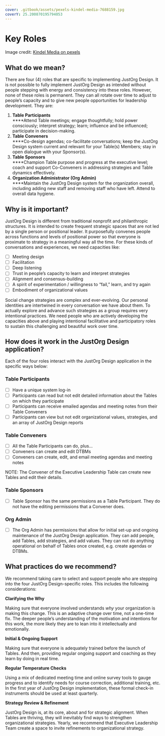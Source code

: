```yaml
---
cover: .gitbook/assets/pexels-kindel-media-7688159.jpg
coverY: 25.200870195794053
---
```


# Key Roles

Image credit: [Kindel Media on pexels](https://www.pexels.com/photo/group-of-people-putting-their-hands-together-7688159/)

## **What do we mean?**

There are four (4) roles that are specific to implementing JustOrg Design. It is not possible to fully implement JustOrg Design as intended without people stepping with energy and consistency into these roles. However, none of these roles is permanent. They can all rotate over time to adjust to people’s capacity and to give new people opportunities for leadership development. They are:

1. **Table Participants**\
   ****Attend Table meetings; engage thoughtfully; hold power consciously; interpret strategy; learn; influence and be influenced; participate in decision-making.
2. **Table Conveners**\
   ****Co-design agendas; co-facilitate conversations; keep the JustOrg Design system current and relevant for your Table(s) Members; stay in open dialogue with your Sponsor(s).
3. **Table Sponsors**\
   ****Champion Table purpose and progress at the executive level; coach and support Co-Conveners in addressing strategies and Table dynamics effectively.
4. **Organization Administrator (Org Admin)**\
   ****Maintain the JustOrg Design system for the organization overall, including adding new staff and removing staff who have left. Attend to overall data hygiene.

## **Why is it important?**

JustOrg Design is different from traditional nonprofit and philanthropic structures. It is intended to create frequent strategic spaces that are not led by a single person or positional leader. It purposefully convenes people across functions and levels of positional power so that everyone is proximate to strategy in a meaningful way all the time. For these kinds of conversations and experiences, we need capacities like:

* [ ] Meeting design
* [ ] Facilitation
* [ ] Deep listening
* [ ] Trust in people’s capacity to learn and interpret strategies
* [ ] Alignment and consensus-building
* [ ] A spirit of experimentation / willingness to “fail,” learn, and try again
* [ ] Embodiment of organizational values

Social change strategies are complex and ever-evolving. Our personal identities are intertwined in every conversation we have about them. To actually explore and advance such strategies as a group requires very intentional practices. We need people who are actively developing the capacities above and playing intentional facilitative and participatory roles to sustain this challenging and beautiful work over time.

## **How does it work in the JustOrg Design application?**

Each of the four roles interact with the JustOrg Design application in the specific ways below:

### **Table Participants**

* [ ] Have a unique system log-in
* [ ] Participants can read but not edit detailed information about the Tables on which they participate
* [ ] Participants can receive emailed agendas and meeting notes from their Table Conveners
* [ ] Participants can view but not edit organizational values, strategies, and an array of JustOrg Design reports

### **Table Conveners**

* [ ] All the Table Participants can do, plus…
* [ ] Conveners can create and edit DTBMs
* [ ] Conveners can create, edit, and email meeting agendas and meeting notes

NOTE: The Convener of the Executive Leadership Table can create new Tables and edit their details.

### **Table Sponsors**

* [ ] Table Sponsor has the same permissions as a Table Participant. They do not have the editing permissions that a Convener does.

### **Org Admin**

* [ ] The Org Admin has permissions that allow for initial set-up and ongoing maintenance of the JustOrg Design application. They can add people, add Tables, add strategies, and add values. They can not do anything operational on behalf of Tables once created, e.g. create agendas or DTBMs.

## **What practices do we recommend?**

We recommend taking care to select and support people who are stepping into the four JustOrg Design-specific roles. This includes the following considerations:

**Clarifying the Why**

Making sure that everyone involved understands _why_ your organization is making this change. This is an adaptive change over time, not a one-time fix. The deeper people’s understanding of the motivation and intentions for this work, the more likely they are to lean into it intellectually and emotionally.

**Initial & Ongoing Support**

Making sure that everyone is adequately trained before the launch of Tables. And then, providing regular ongoing support and coaching as they learn by doing in real time.

**Regular Temperature Checks**

Using a mix of dedicated meeting time and online survey tools to gauge progress and to identify needs for course correction, additional training, etc. In the first year of JustOrg Design implementation, these formal check-in instruments should be used at least quarterly.

**Strategy Review & Refinement**

JustOrg Design is, at its core, about and for strategic alignment. When Tables are thriving, they will inevitably find ways to strengthen organizational strategies. Yearly, we recommend that Executive Leadership Team create a space to invite refinements to organizational strategy.
